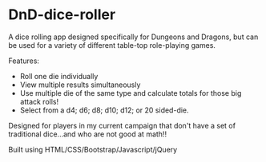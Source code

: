 # DnD-dice-roller

A dice rolling app designed specifically for Dungeons and Dragons, but can be used for a variety of different table-top role-playing games. 

Features: 
- Roll one die individually
- View multiple results simultaneously
- Use multiple die of the same type and calculate totals for those big attack rolls!
- Select from a d4; d6; d8; d10; d12; or 20 sided-die.

Designed for players in my current campaign that don't have a set of traditional dice...and who are not good at math!!

Built using HTML/CSS/Bootstrap/Javascript/jQuery

